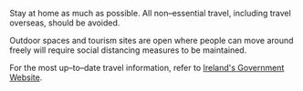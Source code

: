 Stay at home as much as possible. All non–essential travel, including travel overseas, should be avoided.

Outdoor spaces and tourism sites are open where people can move around freely will require social distancing measures to be maintained.

For the most up–to–date travel information, refer to [Ireland's Government Website](https://www.gov.ie/en/campaigns/c36c85-covid-19-coronavirus/).
